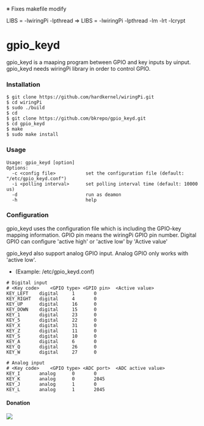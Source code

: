 ※ Fixes
makefile modify

LIBS = -lwiringPi -lpthread
=>
LIBS = -lwiringPi -lpthread -lm -lrt -lcrypt



gpio_keyd
========

gpio_keyd is a maaping program between GPIO and key inputs by uinput.
gpio_keyd needs wiringPi library in order to control GPIO.

### Installation

```
$ git clone https://github.com/hardkernel/wiringPi.git
$ cd wiringPi
$ sudo ./build
$ cd
$ git clone https://github.com/bkrepo/gpio_keyd.git
$ cd gpio_keyd
$ make
$ sudo make install
```

### Usage
```
Usage: gpio_keyd [option]
Options:
  -c <config file>           set the configuration file (default: "/etc/gpio_keyd.conf")
  -i <polling interval>      set polling interval time (default: 10000 us)
  -d                         run as deamon
  -h                         help
```

### Configuration
gpio_keyd uses the configuration file which is including the GPIO-key mapping information.
GPIO pin means the wiringPi GPIO pin number. Digital GPIO can configure 'active high' or 'active low' by 'Active value'

gpio_keyd also support analog GPIO input. Analog GPIO only works with 'active low'.

* (Example: /etc/gpio_keyd.conf)
```
# Digital input
# <Key code>	<GPIO type>	<GPIO pin>	<Active value>
KEY_LEFT	digital		1		0
KEY_RIGHT	digital		4		0
KEY_UP		digital		16		0
KEY_DOWN	digital		15		0
KEY_1		digital		23		0
KEY_5		digital		22		0
KEY_X		digital		31		0
KEY_Z		digital		11		0
KEY_S		digital		10		0
KEY_A		digital		6		0
KEY_Q		digital		26		0
KEY_W		digital		27		0

# Analog input
# <Key code>	<GPIO type>	<ADC port>	<ADC active value>
KEY_I		analog		0		0
KEY_K		analog		0		2045
KEY_J		analog		1		0
KEY_L		analog		1		2045
```


#### Donation
[![](https://www.paypalobjects.com/en_US/i/btn/btn_donateCC_LG.gif)](https://www.paypal.com/cgi-bin/webscr?cmd=_s-xclick&hosted_button_id=6M2HACXAUCBEW)
